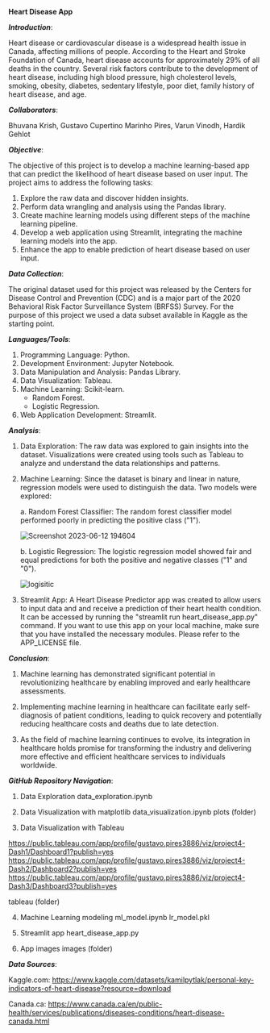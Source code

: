 ****Heart Disease App****

***Introduction***:

Heart disease or cardiovascular disease is a widespread health issue in Canada, affecting millions of people. According to the Heart and Stroke Foundation of Canada, heart disease accounts for approximately 29% of all deaths in the country. Several risk factors contribute to the development of heart disease, including high blood pressure, high cholesterol levels, smoking, obesity, diabetes, sedentary lifestyle, poor diet, family history of heart disease, and age.

***Collaborators***:  

Bhuvana Krish, Gustavo Cupertino Marinho Pires, Varun Vinodh, Hardik Gehlot


***Objective***:

The objective of this project is to develop a machine learning-based app that can predict the likelihood of heart disease based on user input. The project aims to address the following tasks:

1. Explore the raw data and discover hidden insights.
2. Perform data wrangling and analysis using the Pandas library.
3. Create machine learning models using different steps of the machine learning pipeline.
4. Develop a web application using Streamlit, integrating the machine learning models into the app.
5. Enhance the app to enable prediction of heart disease based on user input.

***Data Collection***:

The original dataset used for this project was released by the Centers for Disease Control and Prevention (CDC) and is a major part of the 2020 Behavioral Risk Factor Surveillance System (BRFSS) Survey. For the purpose of this project we used a data subset available in Kaggle as the starting point. 

***Languages/Tools***:

1. Programming Language: Python.
2. Development Environment: Jupyter Notebook.
3. Data Manipulation and Analysis: Pandas Library.
4. Data Visualization: Tableau.
5. Machine Learning: Scikit-learn.
   - Random Forest.
   - Logistic Regression.
6. Web Application Development: Streamlit.

***Analysis***:

1. Data Exploration:
The raw data was explored to gain insights into the dataset. Visualizations were created using tools such as Tableau to analyze and understand the data relationships and patterns.

2. Machine Learning:
Since the dataset is binary and linear in nature, regression models were used to distinguish the data. Two models were explored:

   a. Random Forest Classifier:
      The random forest classifier model performed poorly in predicting the positive class ("1").
      
      ![Screenshot 2023-06-12 194604](https://github.com/gustavo-cupertino/project-4-group-6/assets/120690578/46ad1142-89a2-4f1f-b1ed-a5a31b29288d)


   b. Logistic Regression:
      The logistic regression model showed fair and equal predictions for both the positive and negative classes ("1" and "0").
      
     ![logisitic](https://github.com/gustavo-cupertino/project-4-group-6/assets/120690578/8cfea5d5-dc0f-4eec-99bb-bd2eeeaa63e7)


3. Streamlit App:
A Heart Disease Predictor app was created to allow users to input data and and receive a prediction of their heart health condition. It can be accessed by running the "streamlit run heart_disease_app.py" command.  If you want to use this app on your local machine, make sure that you have installed the necessary modules. Please refer to the APP_LICENSE file. 

***Conclusion***:

1. Machine learning has demonstrated significant potential in revolutionizing healthcare by enabling improved and early healthcare assessments.

2. Implementing machine learning in healthcare can facilitate early self-diagnosis of patient conditions, leading to quick recovery and potentially reducing healthcare costs and deaths due to late detection.

3. As the field of machine learning continues to evolve, its integration in healthcare holds promise for transforming the industry and delivering more effective and efficient healthcare services to individuals worldwide.

***GitHub Repository Navigation***:

1. Data Exploration
data_exploration.ipynb

2. Data Visualization with matplotlib
data_visualization.ipynb
plots (folder)

3. Data Visualization with Tableau

https://public.tableau.com/app/profile/gustavo.pires3886/viz/project4-Dash1/Dashboard1?publish=yes
https://public.tableau.com/app/profile/gustavo.pires3886/viz/project4-Dash2/Dashboard2?publish=yes
https://public.tableau.com/app/profile/gustavo.pires3886/viz/project4-Dash3/Dashboard3?publish=yes

tableau (folder)

4. Machine Learning modeling 
ml_model.ipynb
lr_model.pkl

5. Streamlit app 
heart_disease_app.py

6. App images
images (folder)

***Data Sources***:

Kaggle.com: https://www.kaggle.com/datasets/kamilpytlak/personal-key-indicators-of-heart-disease?resource=download

Canada.ca: https://www.canada.ca/en/public-health/services/publications/diseases-conditions/heart-disease-canada.html
